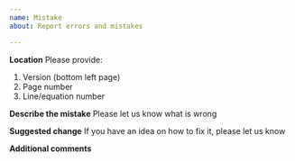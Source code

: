 ```yaml
---
name: Mistake
about: Report errors and mistakes

---
```


**Location**
Please provide:
1. Version (bottom left page)
2. Page number
3. Line/equation number

**Describe the mistake**
Please let us know what is wrong

**Suggested change**
If you have an idea on how to fix it, please let us know

**Additional comments**
